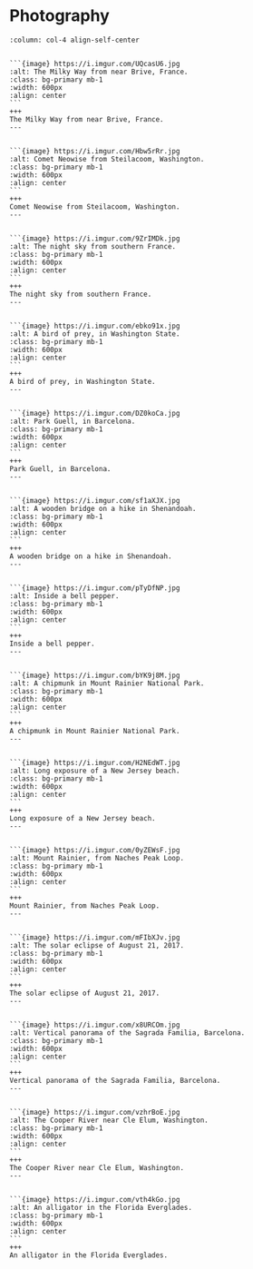 # Photography

````{panels}
:column: col-4 align-self-center


```{image} https://i.imgur.com/UQcasU6.jpg
:alt: The Milky Way from near Brive, France.
:class: bg-primary mb-1
:width: 600px
:align: center
```
+++
The Milky Way from near Brive, France.
---


```{image} https://i.imgur.com/Hbw5rRr.jpg
:alt: Comet Neowise from Steilacoom, Washington.
:class: bg-primary mb-1
:width: 600px
:align: center
```
+++
Comet Neowise from Steilacoom, Washington.
---


```{image} https://i.imgur.com/9ZrIMDk.jpg
:alt: The night sky from southern France.
:class: bg-primary mb-1
:width: 600px
:align: center
```
+++
The night sky from southern France.
---


```{image} https://i.imgur.com/ebko91x.jpg
:alt: A bird of prey, in Washington State.
:class: bg-primary mb-1
:width: 600px
:align: center
```
+++
A bird of prey, in Washington State.
---


```{image} https://i.imgur.com/DZ0koCa.jpg
:alt: Park Guell, in Barcelona.
:class: bg-primary mb-1
:width: 600px
:align: center
```
+++
Park Guell, in Barcelona.
---


```{image} https://i.imgur.com/sf1aXJX.jpg
:alt: A wooden bridge on a hike in Shenandoah.
:class: bg-primary mb-1
:width: 600px
:align: center
```
+++
A wooden bridge on a hike in Shenandoah.
---


```{image} https://i.imgur.com/pTyDfNP.jpg
:alt: Inside a bell pepper.
:class: bg-primary mb-1
:width: 600px
:align: center
```
+++
Inside a bell pepper.
---


```{image} https://i.imgur.com/bYK9j8M.jpg
:alt: A chipmunk in Mount Rainier National Park.
:class: bg-primary mb-1
:width: 600px
:align: center
```
+++
A chipmunk in Mount Rainier National Park.
---


```{image} https://i.imgur.com/H2NEdWT.jpg
:alt: Long exposure of a New Jersey beach.
:class: bg-primary mb-1
:width: 600px
:align: center
```
+++
Long exposure of a New Jersey beach.
---


```{image} https://i.imgur.com/0yZEWsF.jpg
:alt: Mount Rainier, from Naches Peak Loop.
:class: bg-primary mb-1
:width: 600px
:align: center
```
+++
Mount Rainier, from Naches Peak Loop.
---


```{image} https://i.imgur.com/mFIbXJv.jpg
:alt: The solar eclipse of August 21, 2017.
:class: bg-primary mb-1
:width: 600px
:align: center
```
+++
The solar eclipse of August 21, 2017.
---


```{image} https://i.imgur.com/x8URCOm.jpg
:alt: Vertical panorama of the Sagrada Familia, Barcelona.
:class: bg-primary mb-1
:width: 600px
:align: center
```
+++
Vertical panorama of the Sagrada Familia, Barcelona.
---


```{image} https://i.imgur.com/vzhrBoE.jpg
:alt: The Cooper River near Cle Elum, Washington.
:class: bg-primary mb-1
:width: 600px
:align: center
```
+++
The Cooper River near Cle Elum, Washington.
---


```{image} https://i.imgur.com/vth4kGo.jpg
:alt: An alligator in the Florida Everglades.
:class: bg-primary mb-1
:width: 600px
:align: center
```
+++
An alligator in the Florida Everglades.



````